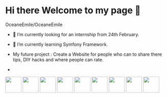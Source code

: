 # Hi there  Welcome to my page 👋

OceaneEmile/OceaneEmile


- 🔭 I’m currently looking for an internship from 24th February.
- 🌱 I’m currently learning Symfony Framework.
- My future project : Create a Website for people who can to share there tips, DIY hacks and where people can rate.

- <p align="center">

<img src="https://cdn.jsdelivr.net/gh/devicons/devicon/icons/html5/html5-original-wordmark.svg" width="50">

<img src="https://cdn.jsdelivr.net/gh/devicons/devicon/icons/javascript/javascript-original.svg" width="50">

<img src="https://cdn.jsdelivr.net/gh/devicons/devicon/icons/github/github-original.svg" width="50">

<img src="https://cdn.jsdelivr.net/gh/devicons/devicon/icons/php/php-original.svg" width="50">

<img src="https://cdn.jsdelivr.net/gh/devicons/devicon/icons/mysql/mysql-original-wordmark.svg" width="50">

<img src="https://cdn.jsdelivr.net/gh/devicons/devicon/icons/css3/css3-original-wordmark.svg" width="50">

<img src="https://cdn.jsdelivr.net/gh/devicons/devicon/icons/symfony/symfony-original.svg" width="50">

<img src="https://cdn.jsdelivr.net/gh/devicons/devicon/icons/laravel/laravel-plain-wordmark.svg" width="50">

<img src="https://cdn.jsdelivr.net/gh/devicons/devicon/icons/bootstrap/bootstrap-original-wordmark.svg" width="50">
</p>